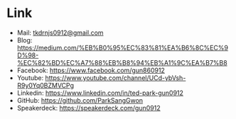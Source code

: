 # Link
- Mail: tkdrnjs0912@gmail.com
- Blog: https://medium.com/%EB%B0%95%EC%83%81%EA%B6%8C%EC%9D%98-%EC%82%BD%EC%A7%88%EB%B8%94%EB%A1%9C%EA%B7%B8
- Facebook: https://www.facebook.com/gun860912
- Youtube: https://www.youtube.com/channel/UCd-ybVsh-R9y0Yq0BZMVCPg
- Linkedin: https://www.linkedin.com/in/ted-park-gun0912
- GitHub: https://github.com/ParkSangGwon
- Speakerdeck: https://speakerdeck.com/gun0912
